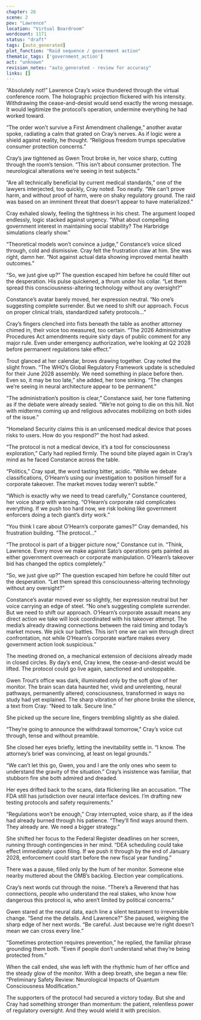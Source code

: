 ```yaml
---
chapter: 26
scene: 2
pov: "Lawrence"
location: "Virtual Boardroom"
wordcount: 1171
status: "draft"
tags: [auto_generated]
plot_function: "Raid sequence / government action"
thematic_tags: ['government_action']
act: "unknown"
revision_notes: "auto_generated - review for accuracy"
links: []
---
```


“Absolutely not!” Lawrence Cray’s voice thundered through the virtual conference room. The holographic projection flickered with his intensity. Withdrawing the cease-and-desist would send exactly the wrong message. It would legitimize the protocol’s operation, undermine everything he had worked toward. 

“The order won’t survive a First Amendment challenge,” another avatar spoke, radiating a calm that grated on Cray’s nerves. As if logic were a shield against reality, he thought. “Religious freedom trumps speculative consumer protection concerns.” 

Cray’s jaw tightened as Gwen Trout broke in, her voice sharp, cutting through the room’s tension. “This isn’t about consumer protection. The neurological alterations we’re seeing in test subjects.” 

“Are all technically beneficial by current medical standards,” one of the lawyers interjected, too quickly, Cray noted. Too neatly. “We can’t prove harm, and without proof of harm, were on shaky regulatory ground. The raid was based on an imminent threat that doesn’t appear to have materialized.” 

Cray exhaled slowly, feeling the tightness in his chest. The argument looped endlessly, logic stacked against urgency. “What about compelling government interest in maintaining social stability? The Harbridge simulations clearly show.” 

“Theoretical models won’t convince a judge,” Constance’s voice sliced through, cold and dismissive. Cray felt the frustration claw at him. She was right, damn her. “Not against actual data showing improved mental health outcomes.” 

“So, we just give up?” The question escaped him before he could filter out the desperation. His pulse quickened, a thrum under his collar. “Let them spread this consciousness-altering technology without any oversight?” 

Constance’s avatar barely moved, her expression neutral. “No one’s suggesting complete surrender. But we need to shift our approach. Focus on proper clinical trials, standardized safety protocols…” 

Cray’s fingers clenched into fists beneath the table as another attorney chimed in, their voice too measured, too certain. “The 2026 Administrative Procedures Act amendments require sixty days of public comment for any major rule. Even under emergency authorization, we’re looking at Q2 2028 before permanent regulations take effect.” 

Trout glanced at her calendar, brows drawing together. Cray noted the slight frown. “The WHO’s Global Regulatory Framework update is scheduled for their June 2028 assembly. We need something in place before then. Even so, it may be too late,” she added, her tone sinking. “The changes we’re seeing in neural architecture appear to be permanent.” 

“The administration’s position is clear,” Constance said, her tone flattening as if the debate were already sealed. “We’re not going to die on this hill. Not with midterms coming up and religious advocates mobilizing on both sides of the issue.” 

“Homeland Security claims this is an unlicensed medical device that poses risks to users. How do you respond?” the host had asked. 

“The protocol is not a medical device, it’s a tool for consciousness exploration,” Carly had replied firmly. The sound bite played again in Cray’s mind as he faced Constance across the table. 

“Politics,” Cray spat, the word tasting bitter, acidic. “While we debate classifications, O’Hearn’s using our investigation to position himself for a corporate takeover. The market moves today weren’t subtle.” 

“Which is exactly why we need to tread carefully,” Constance countered, her voice sharp with warning. “O’Hearn’s corporate raid complicates everything. If we push too hard now, we risk looking like government enforcers doing a tech giant’s dirty work.” 

“You think I care about O’Hearn’s corporate games?” Cray demanded, his frustration building. “The protocol…” 

“The protocol is part of a bigger picture now,” Constance cut in. “Think, Lawrence. Every move we make against Sato’s operations gets painted as either government overreach or corporate manipulation. O’Hearn’s takeover bid has changed the optics completely.” 

“So, we just give up?” The question escaped him before he could filter out the desperation. “Let them spread this consciousness-altering technology without any oversight?” 

Constance’s avatar moved ever so slightly, her expression neutral but her voice carrying an edge of steel. “No one’s suggesting complete surrender. But we need to shift our approach. O’Hearn’s corporate assault means any direct action we take will look coordinated with his takeover attempt. The media’s already drawing connections between the raid timing and today’s market moves. We pick our battles. This isn’t one we can win through direct confrontation, not while O’Hearn’s corporate warfare makes every government action look suspicious.” 

The meeting droned on, a mechanical extension of decisions already made in closed circles. By day’s end, Cray knew, the cease-and-desist would be lifted. The protocol could go live again, sanctioned and unstoppable. 

Gwen Trout’s office was dark, illuminated only by the soft glow of her monitor. The brain scan data haunted her, vivid and unrelenting, neural pathways, permanently altered; consciousness, transformed in ways no study had yet explained. The sharp vibration of her phone broke the silence, a text from Cray: “Need to talk. Secure line.” 

She picked up the secure line, fingers trembling slightly as she dialed. 

“They’re going to announce the withdrawal tomorrow,” Cray’s voice cut through, tense and without preamble. 

She closed her eyes briefly, letting the inevitability settle in. “I know. The attorney’s brief was convincing, at least on legal grounds.” 

“We can’t let this go, Gwen, you and I are the only ones who seem to understand the gravity of the situation.” Cray’s insistence was familiar, that stubborn fire she both admired and dreaded. 

Her eyes drifted back to the scans, data flickering like an accusation. “The FDA still has jurisdiction over neural interface devices. I’m drafting new testing protocols and safety requirements.” 

“Regulations won’t be enough,” Cray interrupted, voice sharp, as if the idea had already burned through his patience. “They’ll find ways around them. They already are. We need a bigger strategy.” 

She shifted her focus to the Federal Register deadlines on her screen, running through contingencies in her mind. “DEA scheduling could take effect immediately upon filing. If we push it through by the end of January 2028, enforcement could start before the new fiscal year funding.” 

There was a pause, filled only by the hum of her monitor. Someone else nearby muttered about the OMB’s backlog. Election year complications. 

Cray’s next words cut through the noise. “There’s a Reverend that has connections, people who understand the real stakes, who know how dangerous this protocol is, who aren’t limited by political concerns.” 

Gwen stared at the neural data, each line a silent testament to irreversible change. “Send me the details. And Lawrence?” She paused, weighing the sharp edge of her next words. “Be careful. Just because we’re right doesn’t mean we can cross every line.” 

“Sometimes protection requires prevention,” he replied, the familiar phrase grounding them both. “Even if people don’t understand what they’re being protected from.” 

When the call ended, she was left with the rhythmic hum of her office and the steady glow of the monitor. With a deep breath, she began a new file: “Preliminary Safety Review: Neurological Impacts of Quantum Consciousness Modification.” 

The supporters of the protocol had secured a victory today. But she and Cray had something stronger than momentum: the patient, relentless power of regulatory oversight. And they would wield it with precision.
